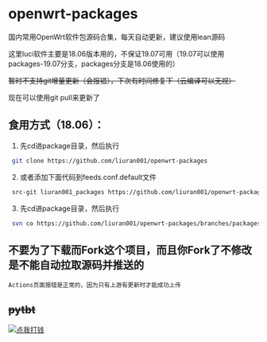 # openwrt-packages
国内常用OpenWrt软件包源码合集，每天自动更新，建议使用lean源码


这里luci软件主要是18.06版本用的，不保证19.07可用（19.07可以使用packages-19.07分支，packages分支是18.06使用的）


~~暂时不支持git增量更新（会报错），下次有时间修复下（云编译可以无视）~~


现在可以使用git pull来更新了


## 食用方式（18.06）：
1. 先cd进package目录，然后执行
```bash
 git clone https://github.com/liuran001/openwrt-packages
```
2. 或者添加下面代码到feeds.conf.default文件
```bash
 src-git liuran001_packages https://github.com/liuran001/openwrt-packages
```
3. 先cd进package目录，然后执行
```bash
 svn co https://github.com/liuran001/openwrt-packages/branches/packages
```

## 不要为了下载而Fork这个项目，而且你Fork了不修改是不能自动拉取源码并推送的
`Actions页面报错是正常的，因为只有上游有更新时才能成功上传`

## ~~pytbt~~
[![点我打钱](https://latopay.com/w/lt-bar-20714.png)](https://ac59075b964b0715.link.6n6n.top/app/index.php?rootid=123&n=qrpay_free)

